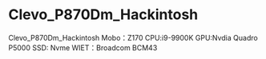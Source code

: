 # Clevo_P870Dm_Hackintosh
Clevo_P870Dm_Hackintosh
Mobo：Z170
CPU:i9-9900K 
GPU:Nvdia Quadro P5000
SSD: Nvme
WIET：Broadcom BCM43
